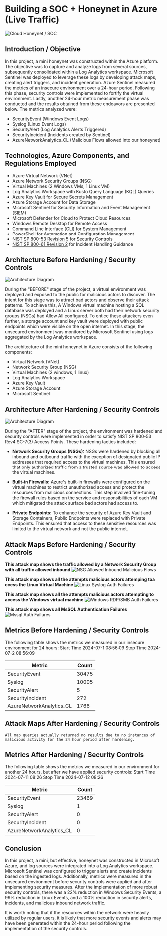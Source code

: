 # Building a SOC + Honeynet in Azure (Live Traffic)
![Cloud Honeynet / SOC](https://i.imgur.com/DoqN172.jpeg)

## Introduction / Objective

In this project, a mini honeynet was constructed within the Azure platform. The objective was to capture and analyze logs from several sources, subsequently consolidated within a Log Analytics workspace. Microsoft Sentinel was deployed to leverage these logs by developing attack maps, creating alert triggers, and incident generation. Azure Sentinel measured the metrics of an insecure environment over a 24-hour period. Following this phase, security controls were implemented to fortify the virtual environment. Lastly, another 24-hour metric measurement phase was conducted and the results obtained from these endeavors are presented below. The metrics analyzed were:

- SecurityEvent (Windows Event Logs)
- Syslog (Linux Event Logs)
- SecurityAlert (Log Analytics Alerts Triggered)
- SecurityIncident (Incidents created by Sentinel)
- AzureNetworkAnalytics_CL (Malicious Flows allowed into our honeynet)

## Technologies, Azure Components, and Regulations Employed

- Azure Virtual Network (VNet)
- Azure Network Security Groups (NSG)
- Virtual Machines (2 Windows VMs, 1 Linux VM)
- Log Analytics Workspace with Kusto Query Language (KQL) Queries
- Azure Key Vault for Secure Secrets Management
- Azure Storage Account for Data Storage
- Microsoft Sentinel for Security Information and Event Management (SIEM)
- Microsoft Defender for Cloud to Protect Cloud Resources
- Windows Remote Desktop for Remote Access
- Command Line Interface (CLI) for System Management
- PowerShell for Automation and Configuration Management
- <a href="https://csrc.nist.gov/pubs/sp/800/53/r5/upd1/final">NIST SP 800-53 Revision 5</a> for Security Controls
- <a href="https://www.nist.gov/privacy-framework/nist-sp-800-61">NIST SP 800-61 Revision 2</a> for Incident Handling Guidance


## Architecture Before Hardening / Security Controls
![Architecture Diagram](https://i.imgur.com/ThLNrOh.jpeg)

During the "BEFORE" stage of the project, a virtual environment was deployed and exposed to the public for malicious actors to discover. The intent for this stage was to attract bad actors and observe their attack patterns. To achieve this, A Windows virtual machine hosting a SQL database was deployed and a Linux server both had their network security groups (NSGs) had Allow All configured. To entice these attackers even further, a storage account and key vault were deployed with public endpoints which were visible on the open internet. In this stage, the unsecured environment was monitored by Microsoft Sentinel using logs aggregated by the Log Analytics workspace.

The architecture of the mini honeynet in Azure consists of the following components:

- Virtual Network (VNet)
- Network Security Group (NSG)
- Virtual Machines (2 windows, 1 linux)
- Log Analytics Workspace
- Azure Key Vault
- Azure Storage Account
- Microsoft Sentinel

## Architecture After Hardening / Security Controls
![Architecture Diagram](https://i.imgur.com/JqGxUx9.jpeg)

During the "AFTER" stage of the project, the environment was hardened and security controls were implemented in order to satisfy NIST SP 800-53 Rev4 SC-7(3) Access Points. These hardening tactics included:

- <b>Network Security Groups (NSGs):</b> NSGs were hardened by blocking all inbound and outbound traffic with the exception of designated public IP addresses that required access to the virtual machines. This ensured that only authorized traffic from a trusted source was allowed to access the virtual machines.

- <b>Built-in Firewalls:</b> Azure's built-in firewalls were configured on the virtual machines to restrict unauthorized access and protect the resources from malicious connections. This step involved fine-tuning the firewall rules based on the service and responsibilities of each VM which mitigated the attack surface bad actors had access to.

- <b>Private Endpoints:</b> To enhance the security of Azure Key Vault and Storage Containers, Public Endpoints were replaced with Private Endpoints. This ensured that access to these sensitive resources was limited to the virtual network and not the public internet.


## Attack Maps Before Hardening / Security Controls

<b>This attack map shows the traffic allowed by a Network Security Group with all traffic allowed inbound</b>
![NSG Allowed Inbound Malicious Flows](https://i.imgur.com/1momEZw.png)<br>

<b> This attack map shows all the attempts malicious actors attemping toa ccess the Linux Virtual Machine</b>
![Linux Syslog Auth Failures](https://i.imgur.com/y3UDAhi.png)<br>

<b>This attack map shows all the attempts malicious actors attempting to access the Windows virtual machine</b>
![Windows RDP/SMB Auth Failures](https://i.imgur.com/qPmicPj.png)<br>

<b> This attack map shows all MsSQL Authentication Failures</b>
![Mssql Auth Failures](https://i.imgur.com/9LX87jh.png)<br>

## Metrics Before Hardening / Security Controls

The following table shows the metrics we measured in our insecure environment for 24 hours:
Start Time 2024-07-1 08:56:09
Stop Time 2024-07-2 08:56:09

| Metric                   | Count
| ------------------------ | -----
| SecurityEvent            | 30475
| Syslog                   | 10005
| SecurityAlert            | 5
| SecurityIncident         | 272
| AzureNetworkAnalytics_CL | 1766

## Attack Maps After Hardening / Security Controls

```All map queries actually returned no results due to no instances of malicious activity for the 24 hour period after hardening.```

## Metrics After Hardening / Security Controls

The following table shows the metrics we measured in our environment for another 24 hours, but after we have applied security controls:
Start Time 2024-07-11 08:26
Stop Time	2024-07-12 08:26

| Metric                   | Count
| ------------------------ | -----
| SecurityEvent            | 23469
| Syslog                   | 1
| SecurityAlert            | 0
| SecurityIncident         | 0
| AzureNetworkAnalytics_CL | 0

## Conclusion

In this project, a mini, but effective, honeynet was constructed in Microsoft Azure, and log sources were integrated into a Log Analytics workspace. Microsoft Sentinel was configured to trigger alerts and create incidents based on the ingested logs. Additionally, metrics were measured in the unsecured environment before security controls were applied and after implementing security measures. After the implementation of more robust security controls, there was a 22% reduction in Windows Security Events, a 99% reduction in Linux Events, and a 100% reduction in security alerts, incidents, and malicious inbound network traffic.

It is worth noting that if the resources within the network were heavily utilized by regular users, it is likely that more security events and alerts may have been generated within the 24-hour period following the implementation of the security controls.
